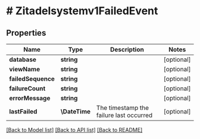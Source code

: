 # # Zitadelsystemv1FailedEvent

## Properties

Name | Type | Description | Notes
------------ | ------------- | ------------- | -------------
**database** | **string** |  | [optional]
**viewName** | **string** |  | [optional]
**failedSequence** | **string** |  | [optional]
**failureCount** | **string** |  | [optional]
**errorMessage** | **string** |  | [optional]
**lastFailed** | **\DateTime** | The timestamp the failure last occurred | [optional]

[[Back to Model list]](../../README.md#models) [[Back to API list]](../../README.md#endpoints) [[Back to README]](../../README.md)
